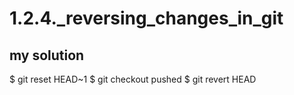 # 1.2.4._reversing_changes_in_git

## my solution

$ git reset HEAD~1
$ git checkout pushed
$ git revert HEAD

<!-- ## proposed solution -->
